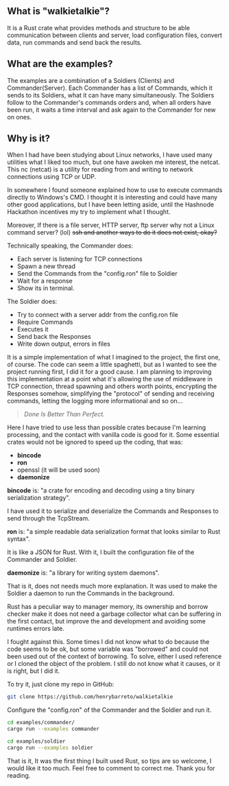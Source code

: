 ## What is "walkietalkie"?

It is a Rust crate what provides methods and structure to be able communication between clients and server, load configuration
files, convert data, run commands and send back the results.

## What are the examples?

The examples are a combination of a Soldiers (Clients) and Commander(Server). Each Commander has a list of Commands, which it sends to its Soldiers, what it can have many simultaneously. The Soldiers follow to the Commander's commands orders and, when all orders have been run, it waits a time interval and ask again to the Commander for new on ones.

## Why is it?

When I had have been studying about Linux networks, I have used many utilities what I liked too much, but one have awoken me interest, the netcat. This nc (netcat) is a utility for reading from and writing to network connections using TCP or UDP. 

In somewhere I found someone explained how to use to execute commands directly to Windows's CMD. I thought it is interesting and could have many other good applications, but I have been letting aside, until the Hashnode Hackathon incentives my try to implement what I thought.

Moreover, If there is a file server, HTTP server, ftp server why not a Linux command server? (lol) ~~ssh and another ways to do it does not exist, okay?~~

Technically speaking, the Commander does:

- Each server is listening for TCP connections
- Spawn a new thread
- Send the Commands from the "config.ron" file to Soldier
- Wait for a response
- Show its in terminal.

The Soldier does: 

- Try to connect with a server addr from the config.ron file
- Require Commands
- Executes it
- Send back the Responses
- Write down output, errors in files

It is a simple implementation of what I imagined to the project, the first one, of course. The code can seem a little spaghetti, but as I wanted to see the project running first, I did it for a good cause. I am planning to improving this implementation at a point what it's allowing the use of middleware in TCP connection, thread spawning and others worth points, encrypting the Responses somehow, simplifying the "protocol" of sending and receiving commands, letting the logging more informational and so on...

> *Done Is Better Than Perfect.*

Here I have tried to use less than possible crates because I'm learning processing, and the contact with vanilla code is good for it. Some essential crates would not be ignored to speed up the coding, that was:

- **bincode**
- **ron**
- openssl (it will be used soon)
- **daemonize**

**bincode** is: "a crate for encoding and decoding using a tiny binary serialization strategy".

I have used it to serialize and deserialize the Commands and Responses to send through the TcpStream.

**ron** is: "a simple readable data serialization format that looks similar to Rust syntax".

It is like a JSON for Rust. With it, I built the configuration file of the Commander and Soldier.

**daemonize** is: "a library for writing system daemons".

That is it, does not needs much more explanation. It was used to make the Soldier a daemon to run the Commands in the background.

Rust has a peculiar way to manager memory, its ownership and borrow checker make it does not need a garbage collector what can be suffering in the first contact, but improve the and  development and avoiding some runtimes errors late.

I fought against this. Some times I did not know what to do because the code seems to be ok, but some variable was "borrowed" and could not been used out of the context of borrowing. To solve, either I used reference or I cloned the object of the problem. I still do not know what it causes, or it is right, but I did it.

To try it, just clone my repo in GitHub: 

```bash
git clone https://github.com/henrybarreto/walkietalkie
```

Configure the "config.ron" of the Commander and the Soldier and run it.

```bash
cd examples/commander/
cargo run --examples commander
```

```bash
cd examples/soldier
cargo run --examples soldier 
```

That is it, It was the first thing I built used Rust, so tips are so welcome, I would like it too much. Feel free to comment to correct me. Thank you for reading.
